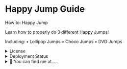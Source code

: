 # Happy Jump Guide 
How to: Happy Jump

Learn how to properly do 3 different Happy Jumps!

Including:
• Lollipop Jumps
• Choco Jumps 
• DVD Jumps

<details>
  <summary>License</summary>
      <div align="center">
<img src="https://gyazo.com/9b041112cbd095c8ab0d45fd1a71dbd3.png" alt="GPL-3.0">
</div> 
</details>

<details>
  <summary>Deployment Status</summary>
  <p align="center">
    <img src="https://api.netlify.com/api/v1/badges/97101fdf-0136-4b5f-800a-d9ef7339c034/deploy-status" alt="Netlify Status">
    <br>
  </p>
</details>

<details>
  <summary>👀 You can find me at.....</summary>
  <p align="center">
    Torn City<br>
    <a href="https://www.torn.com/2184575"><img src="https://www.torn.com/signature.php?id=3&user=2184575" alt="Torn City Signature"></a>
    <br><br>
    On Discord<br>
    <img src="https://dcbadge.vercel.app/api/shield/459644548541448212?style=flat&logoColor=presence" alt="Phillip_J_Fry">
    <br>or in<br>
    <a href="https://discord.com/invite/XdunSgj5be">
  <img src="https://img.shields.io/discord/1075820592034500718?label=TC-ESSENTIALS&style=flat&logoColor=3333cc" alt="Join TC-ESSENTIALS Discord">
    </a>
  </p>
</details>
